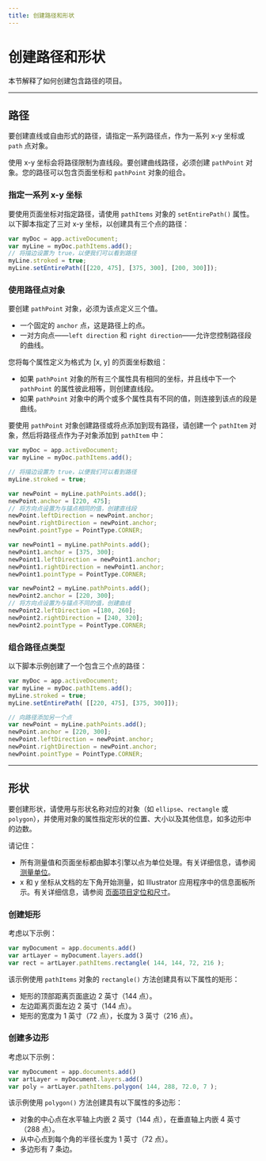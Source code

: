 ```yaml
---
title: 创建路径和形状
---
```

# 创建路径和形状

本节解释了如何创建包含路径的项目。

---

## 路径

要创建直线或自由形式的路径，请指定一系列路径点，作为一系列 x-y 坐标或 `path` 点对象。

使用 x-y 坐标会将路径限制为直线段。要创建曲线路径，必须创建 `pathPoint` 对象。您的路径可以包含页面坐标和 `pathPoint` 对象的组合。

### 指定一系列 x-y 坐标

要使用页面坐标对指定路径，请使用 `pathItems` 对象的 `setEntirePath()` 属性。以下脚本指定了三对 x-y 坐标，以创建具有三个点的路径：

```javascript
var myDoc = app.activeDocument;
var myLine = myDoc.pathItems.add();
// 将描边设置为 true，以便我们可以看到路径
myLine.stroked = true;
myLine.setEntirePath([[220, 475], [375, 300], [200, 300]]);
```

### 使用路径点对象

要创建 `pathPoint` 对象，必须为该点定义三个值。

- 一个固定的 `anchor` 点，这是路径上的点。
- 一对方向点——`left direction` 和 `right direction`——允许您控制路径段的曲线。

您将每个属性定义为格式为 [x, y] 的页面坐标数组：

- 如果 `pathPoint` 对象的所有三个属性具有相同的坐标，并且线中下一个 `pathPoint` 的属性彼此相等，则创建直线段。
- 如果 `pathPoint` 对象中的两个或多个属性具有不同的值，则连接到该点的段是曲线。

要使用 `pathPoint` 对象创建路径或将点添加到现有路径，请创建一个 `pathItem` 对象，然后将路径点作为子对象添加到 `pathItem` 中：

```javascript
var myDoc = app.activeDocument;
var myLine = myDoc.pathItems.add();

// 将描边设置为 true，以便我们可以看到路径
myLine.stroked = true;

var newPoint = myLine.pathPoints.add();
newPoint.anchor = [220, 475];
// 将方向点设置为与锚点相同的值，创建直线段
newPoint.leftDirection = newPoint.anchor;
newPoint.rightDirection = newPoint.anchor;
newPoint.pointType = PointType.CORNER;

var newPoint1 = myLine.pathPoints.add();
newPoint1.anchor = [375, 300];
newPoint1.leftDirection = newPoint1.anchor;
newPoint1.rightDirection = newPoint1.anchor;
newPoint1.pointType = PointType.CORNER;

var newPoint2 = myLine.pathPoints.add();
newPoint2.anchor = [220, 300];
// 将方向点设置为与锚点不同的值，创建曲线
newPoint2.leftDirection =[180, 260];
newPoint2.rightDirection = [240, 320];
newPoint2.pointType = PointType.CORNER;
```

### 组合路径点类型

以下脚本示例创建了一个包含三个点的路径：

```javascript
var myDoc = app.activeDocument;
var myLine = myDoc.pathItems.add();
myLine.stroked = true;
myLine.setEntirePath( [[220, 475], [375, 300]]);

// 向路径添加另一个点
var newPoint = myLine.pathPoints.add();
newPoint.anchor = [220, 300];
newPoint.leftDirection = newPoint.anchor;
newPoint.rightDirection = newPoint.anchor;
newPoint.pointType = PointType.CORNER;
```

---

## 形状

要创建形状，请使用与形状名称对应的对象（如 `ellipse`、`rectangle` 或 `polygon`），并使用对象的属性指定形状的位置、大小以及其他信息，如多边形中的边数。

请记住：

- 所有测量值和页面坐标都由脚本引擎以点为单位处理。有关详细信息，请参阅 [测量单位](../../scripting/measurementUnits)。
- x 和 y 坐标从文档的左下角开始测量，如 Illustrator 应用程序中的信息面板所示。有关详细信息，请参阅 [页面项目定位和尺寸](../../scripting/positioning)。

### 创建矩形

考虑以下示例：

```javascript
var myDocument = app.documents.add()
var artLayer = myDocument.layers.add()
var rect = artLayer.pathItems.rectangle( 144, 144, 72, 216 );
```

该示例使用 `pathItems` 对象的 `rectangle()` 方法创建具有以下属性的矩形：

- 矩形的顶部距离页面底边 2 英寸（144 点）。
- 左边距离页面左边 2 英寸（144 点）。
- 矩形的宽度为 1 英寸（72 点），长度为 3 英寸（216 点）。

### 创建多边形

考虑以下示例：

```javascript
var myDocument = app.documents.add()
var artLayer = myDocument.layers.add()
var poly = artLayer.pathItems.polygon( 144, 288, 72.0, 7 );
```

该示例使用 `polygon()` 方法创建具有以下属性的多边形：

- 对象的中心点在水平轴上内嵌 2 英寸（144 点），在垂直轴上内嵌 4 英寸（288 点）。
- 从中心点到每个角的半径长度为 1 英寸（72 点）。
- 多边形有 7 条边。
```
